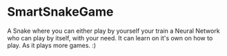 # SmartSnakeGame
A Snake where you can either play by yourself your train a Neural Network who can play by itself, with your need. It can learn on it's own on how to play. As it plays more games. :)
